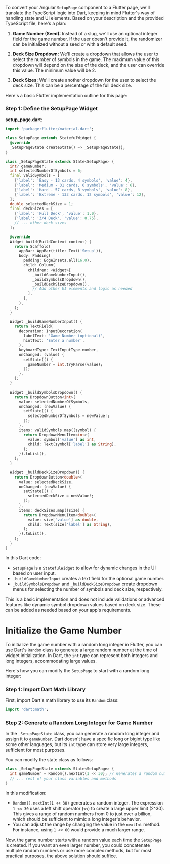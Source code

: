To convert your Angular `SetupPage` component to a Flutter page, we'll translate the TypeScript logic into Dart, keeping in mind Flutter's way of handling state and UI elements. Based on your description and the provided TypeScript file, here's a plan:

1. **Game Number (Seed):** Instead of a slug, we'll use an optional integer field for the game number. If the user doesn't provide it, the randomizer can be initialized without a seed or with a default seed.

2. **Deck Size Dropdown:** We'll create a dropdown that allows the user to select the number of symbols in the game. The maximum value of this dropdown will depend on the size of the deck, and the user can override this value. The minimum value will be 2.

3. **Deck Sizes:** We'll create another dropdown for the user to select the deck size. This can be a percentage of the full deck size.

Here's a basic Flutter implementation outline for this page:

### Step 1: Define the SetupPage Widget

**setup_page.dart**:

```dart
import 'package:flutter/material.dart';

class SetupPage extends StatefulWidget {
  @override
  _SetupPageState createState() => _SetupPageState();
}

class _SetupPageState extends State<SetupPage> {
  int? gameNumber;
  int selectedNumberOfSymbols = 6;
  final validSymbols = [
    {'label': 'Easy - 13 cards, 4 symbols', 'value': 4},
    {'label': 'Medium - 31 cards, 6 symbols', 'value': 6},
    {'label': 'Hard - 57 cards, 8 symbols', 'value': 8},
    {'label': 'Extreme - 133 cards, 12 symbols', 'value': 12},
  ];
  double selectedDeckSize = 1;
  final deckSizes = [
    {'label': 'Full Deck', 'value': 1.0},
    {'label': '3/4 Deck', 'value': 0.75},
    // ... other deck sizes
  ];

  @override
  Widget build(BuildContext context) {
    return Scaffold(
      appBar: AppBar(title: Text('Setup')),
      body: Padding(
        padding: EdgeInsets.all(16.0),
        child: Column(
          children: <Widget>[
            _buildGameNumberInput(),
            _buildSymbolsDropdown(),
            _buildDeckSizeDropdown(),
            // Add other UI elements and logic as needed
          ],
        ),
      ),
    );
  }

  Widget _buildGameNumberInput() {
    return TextField(
      decoration: InputDecoration(
        labelText: 'Game Number (optional)',
        hintText: 'Enter a number',
      ),
      keyboardType: TextInputType.number,
      onChanged: (value) {
        setState(() {
          gameNumber = int.tryParse(value);
        });
      },
    );
  }

  Widget _buildSymbolsDropdown() {
    return DropdownButton<int>(
      value: selectedNumberOfSymbols,
      onChanged: (newValue) {
        setState(() {
          selectedNumberOfSymbols = newValue!;
        });
      },
      items: validSymbols.map((symbol) {
        return DropdownMenuItem<int>(
          value: symbol['value'] as int,
          child: Text(symbol['label'] as String),
        );
      }).toList(),
    );
  }

  Widget _buildDeckSizeDropdown() {
    return DropdownButton<double>(
      value: selectedDeckSize,
      onChanged: (newValue) {
        setState(() {
          selectedDeckSize = newValue!;
        });
      },
      items: deckSizes.map((size) {
        return DropdownMenuItem<double>(
          value: size['value'] as double,
          child: Text(size['label'] as String),
        );
      }).toList(),
    );
  }
}
```

In this Dart code:

- `SetupPage` is a `StatefulWidget` to allow for dynamic changes in the UI based on user input.
- `_buildGameNumberInput` creates a text field for the optional game number.
- `_buildSymbolsDropdown` and `_buildDeckSizeDropdown` create dropdown menus for selecting the number of symbols and deck size, respectively.

This is a basic implementation and does not include validations or advanced features like dynamic symbol dropdown values based on deck size. These can be added as needed based on your app's requirements.

# Initialize the Game Number

To initialize the game number with a random long integer in Flutter, you can use Dart's `Random` class to generate a large random number at the time of widget initialization. In Dart, the `int` type can represent both integers and long integers, accommodating large values.

Here's how you can modify the `SetupPage` to start with a random long integer:

### Step 1: Import Dart Math Library

First, import Dart's math library to use its `Random` class:

```dart
import 'dart:math';
```

### Step 2: Generate a Random Long Integer for Game Number

In the `_SetupPageState` class, you can generate a random long integer and assign it to `gameNumber`. Dart doesn't have a specific long or bigint type like some other languages, but its `int` type can store very large integers, sufficient for most purposes.

You can modify the state class as follows:

```dart
class _SetupPageState extends State<SetupPage> {
  int gameNumber = Random().nextInt(1 << 30); // Generates a random number up to 2^30
  // ... rest of your class variables and methods
}
```

In this modification:

- `Random().nextInt(1 << 30)` generates a random integer. The expression `1 << 30` uses a left shift operator (`<<`) to create a large upper limit (2^30). This gives a range of random numbers from 0 to just over a billion, which should be sufficient to mimic a long integer's behavior.
- You can adjust the range by changing the value in the `nextInt` method. For instance, using `1 << 60` would provide a much larger range.

Now, the game number starts with a random value each time the `SetupPage` is created. If you want an even larger number, you could concatenate multiple random numbers or use more complex methods, but for most practical purposes, the above solution should suffice.
